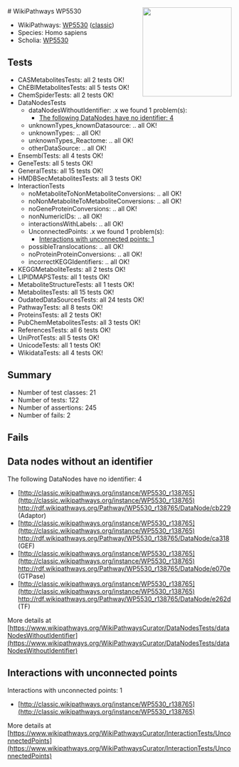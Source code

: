 <img style="float: right; width: 200px" src="https://upload.wikimedia.org/wikipedia/commons/thumb/8/83/Wplogo_with_text_500.png/640px-Wplogo_with_text_500.png" />
# WikiPathways WP5530

* WikiPathways: [WP5530](https://wikipathways.org/pathways/WP5530) ([classic](https://classic.wikipathways.org/instance/WP5530))
* Species: Homo sapiens
* Scholia: [WP5530](https://scholia.toolforge.org/wikipathways/WP5530)
## Tests
* CASMetabolitesTests: all 2 tests OK!
* ChEBIMetabolitesTests: all 5 tests OK!
* ChemSpiderTests: all 2 tests OK!
* DataNodesTests
    * dataNodesWithoutIdentifier: .x we found 1 problem(s):
        * [The following DataNodes have no identifier: 4](#d2d32fa3)
    * unknownTypes_knownDatasource: .. all OK!
    * unknownTypes: .. all OK!
    * unknownTypes_Reactome: .. all OK!
    * otherDataSource: .. all OK!
* EnsemblTests: all 4 tests OK!
* GeneTests: all 5 tests OK!
* GeneralTests: all 15 tests OK!
* HMDBSecMetabolitesTests: all 3 tests OK!
* InteractionTests
    * noMetaboliteToNonMetaboliteConversions: .. all OK!
    * noNonMetaboliteToMetaboliteConversions: .. all OK!
    * noGeneProteinConversions: .. all OK!
    * nonNumericIDs: .. all OK!
    * interactionsWithLabels: .. all OK!
    * UnconnectedPoints: .x we found 1 problem(s):
        * [Interactions with unconnected points: 1](#35a61ad9)
    * possibleTranslocations: .. all OK!
    * noProteinProteinConversions: .. all OK!
    * incorrectKEGGIdentifiers: .. all OK!
* KEGGMetaboliteTests: all 2 tests OK!
* LIPIDMAPSTests: all 1 tests OK!
* MetaboliteStructureTests: all 1 tests OK!
* MetabolitesTests: all 15 tests OK!
* OudatedDataSourcesTests: all 24 tests OK!
* PathwayTests: all 8 tests OK!
* ProteinsTests: all 2 tests OK!
* PubChemMetabolitesTests: all 3 tests OK!
* ReferencesTests: all 6 tests OK!
* UniProtTests: all 5 tests OK!
* UnicodeTests: all 1 tests OK!
* WikidataTests: all 4 tests OK!


## Summary

* Number of test classes: 21
* Number of tests: 122
* Number of assertions: 245
* Number of fails: 2

## Fails

<a name="d2d32fa3" />

## Data nodes without an identifier

The following DataNodes have no identifier: 4

* [http://classic.wikipathways.org/instance/WP5530_r138765](http://classic.wikipathways.org/instance/WP5530_r138765) http://rdf.wikipathways.org/Pathway/WP5530_r138765/DataNode/cb229 (Adaptor)
* [http://classic.wikipathways.org/instance/WP5530_r138765](http://classic.wikipathways.org/instance/WP5530_r138765) http://rdf.wikipathways.org/Pathway/WP5530_r138765/DataNode/ca318 (GEF)
* [http://classic.wikipathways.org/instance/WP5530_r138765](http://classic.wikipathways.org/instance/WP5530_r138765) http://rdf.wikipathways.org/Pathway/WP5530_r138765/DataNode/e070e (GTPase)
* [http://classic.wikipathways.org/instance/WP5530_r138765](http://classic.wikipathways.org/instance/WP5530_r138765) http://rdf.wikipathways.org/Pathway/WP5530_r138765/DataNode/e262d (TF)


More details at [https://www.wikipathways.org/WikiPathwaysCurator/DataNodesTests/dataNodesWithoutIdentifier](https://www.wikipathways.org/WikiPathwaysCurator/DataNodesTests/dataNodesWithoutIdentifier)

<a name="35a61ad9" />

## Interactions with unconnected points

Interactions with unconnected points: 1

* [http://classic.wikipathways.org/instance/WP5530_r138765](http://classic.wikipathways.org/instance/WP5530_r138765)


More details at [https://www.wikipathways.org/WikiPathwaysCurator/InteractionTests/UnconnectedPoints](https://www.wikipathways.org/WikiPathwaysCurator/InteractionTests/UnconnectedPoints)

